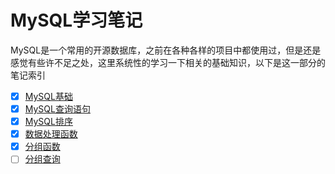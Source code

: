 # MySQL学习笔记

MySQL是一个常用的开源数据库，之前在各种各样的项目中都使用过，但是还是感觉有些许不足之处，这里系统性的学习一下相关的基础知识，以下是这一部分的笔记索引

- [x] [MySQL基础](MySQL基础.md)
- [x] [MySQL查询语句](MySQL查询语句)
- [x] [MySQL排序](MySQL排序.md)
- [x] [数据处理函数](数据处理函数.md)
- [x] [分组函数](分组函数.md)
- [ ] [分组查询](分组查询.md)
